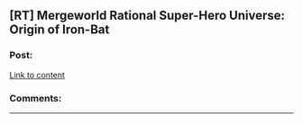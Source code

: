## [RT] Mergeworld Rational Super-Hero Universe: Origin of Iron-Bat

### Post:

[Link to content](http://mergeworld.wikia.com/wiki/Origin_of_Iron-Bat)

### Comments:

---

